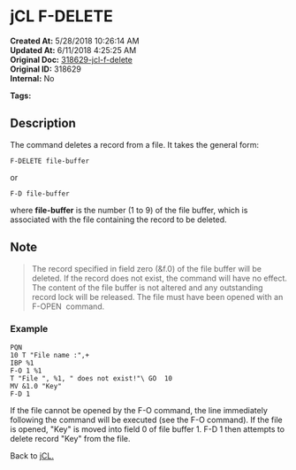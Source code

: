 # jCL F-DELETE

**Created At:** 5/28/2018 10:26:14 AM  
**Updated At:** 6/11/2018 4:25:25 AM  
**Original Doc:** [318629-jcl-f-delete](https://docs.jbase.com/45792-jcl/318629-jcl-f-delete)  
**Original ID:** 318629  
**Internal:** No  

**Tags:**
<badge text='file' vertical='middle' />
<badge text='record' vertical='middle' />
<badge text='delete' vertical='middle' />
<badge text='jcl' vertical='middle' />

## Description

The command deletes a record from a file. It takes the general form:

```
F-DELETE file-buffer
```

or

```
F-D file-buffer
```

where **file-buffer** is the number (1 to 9) of the file buffer, which is associated with the file containing the record to be deleted.

## Note

> The record specified in field zero (&f.0) of the file buffer will be deleted. If the record does not exist, the command will have no effect. The content of the file buffer is not altered and any outstanding record lock will be released. The file must have been opened with an F-OPEN  command.

### Example

```
PQN
10 T "File name :",+
IBP %1
F-O 1 %1
T "File ", %1, " does not exist!"\ GO  10
MV &1.0 "Key"
F-D 1
```

If the file cannot be opened by the F-O command, the line immediately following the command will be executed (see the F-O command). If the file is opened, "Key" is moved into field 0 of file buffer 1. F-D 1 then attempts to delete record "Key" from the file.

Back to [jCL.](./../README.md)
